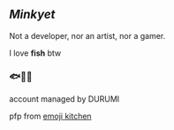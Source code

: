 ## _Minkyet_

Not a developer, nor an artist, nor a gamer.

I love **fish** btw

### 🐟🐠🐳

account managed by DURUMI

pfp from [emoji kitchen](https://www.google.com/search?q=emoji+kitchen)
